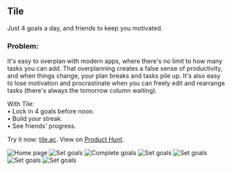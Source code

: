 ## Tile

Just 4 goals a day, and friends to keep you motivated.  
  
### Problem:  
  
It's easy to overplan with modern apps, where there's no limit to how many tasks you can add. That overplanning creates a false sense of productivity, and when things change, your plan breaks and tasks pile up. It's also easy to lose motivation and procrastinate when you can freely edit and rearrange tasks (there's always the tomorrow column waiting).  
  
With Tile:  
• Lock in 4 goals before noon.  
• Build your streak.  
• See friends' progress.  
  
Try it now: [tile.ac](https://www.tile.ac).
View on [Product Hunt](https://www.producthunt.com/products/tile-3).

![Home page](https://www.tile.ac/marketing/home.png)
![Set goals](https://www.tile.ac/marketing/set-goals.png)
![Complete goals](https://www.tile.ac/marketing/complete-goals.png)
![Set goals](https://www.tile.ac/marketing/explain-streak.png)
![Set goals](https://www.tile.ac/marketing/achievements.png)
![Set goals](https://www.tile.ac/marketing/friend-updates.png)
![Set goals](https://www.tile.ac/marketing/darkmode.png)
